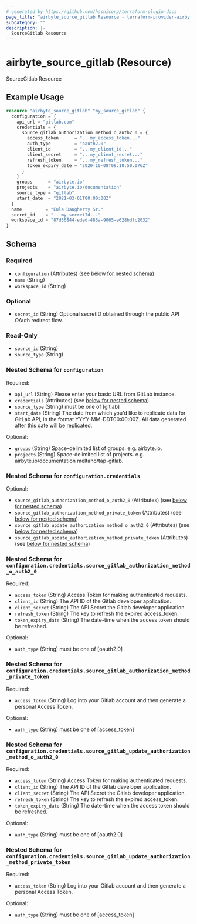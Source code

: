 ```yaml
---
# generated by https://github.com/hashicorp/terraform-plugin-docs
page_title: "airbyte_source_gitlab Resource - terraform-provider-airbyte"
subcategory: ""
description: |-
  SourceGitlab Resource
---
```


# airbyte_source_gitlab (Resource)

SourceGitlab Resource

## Example Usage

```terraform
resource "airbyte_source_gitlab" "my_source_gitlab" {
  configuration = {
    api_url = "gitlab.com"
    credentials = {
      source_gitlab_authorization_method_o_auth2_0 = {
        access_token      = "...my_access_token..."
        auth_type         = "oauth2.0"
        client_id         = "...my_client_id..."
        client_secret     = "...my_client_secret..."
        refresh_token     = "...my_refresh_token..."
        token_expiry_date = "2020-10-08T09:18:50.076Z"
      }
    }
    groups      = "airbyte.io"
    projects    = "airbyte.io/documentation"
    source_type = "gitlab"
    start_date  = "2021-03-01T00:00:00Z"
  }
  name         = "Eula Daugherty Sr."
  secret_id    = "...my_secretId..."
  workspace_id = "87d56844-eded-485a-9065-e628bdfc2032"
}
```

<!-- schema generated by tfplugindocs -->
## Schema

### Required

- `configuration` (Attributes) (see [below for nested schema](#nestedatt--configuration))
- `name` (String)
- `workspace_id` (String)

### Optional

- `secret_id` (String) Optional secretID obtained through the public API OAuth redirect flow.

### Read-Only

- `source_id` (String)
- `source_type` (String)

<a id="nestedatt--configuration"></a>
### Nested Schema for `configuration`

Required:

- `api_url` (String) Please enter your basic URL from GitLab instance.
- `credentials` (Attributes) (see [below for nested schema](#nestedatt--configuration--credentials))
- `source_type` (String) must be one of [gitlab]
- `start_date` (String) The date from which you'd like to replicate data for GitLab API, in the format YYYY-MM-DDT00:00:00Z. All data generated after this date will be replicated.

Optional:

- `groups` (String) Space-delimited list of groups. e.g. airbyte.io.
- `projects` (String) Space-delimited list of projects. e.g. airbyte.io/documentation meltano/tap-gitlab.

<a id="nestedatt--configuration--credentials"></a>
### Nested Schema for `configuration.credentials`

Optional:

- `source_gitlab_authorization_method_o_auth2_0` (Attributes) (see [below for nested schema](#nestedatt--configuration--credentials--source_gitlab_authorization_method_o_auth2_0))
- `source_gitlab_authorization_method_private_token` (Attributes) (see [below for nested schema](#nestedatt--configuration--credentials--source_gitlab_authorization_method_private_token))
- `source_gitlab_update_authorization_method_o_auth2_0` (Attributes) (see [below for nested schema](#nestedatt--configuration--credentials--source_gitlab_update_authorization_method_o_auth2_0))
- `source_gitlab_update_authorization_method_private_token` (Attributes) (see [below for nested schema](#nestedatt--configuration--credentials--source_gitlab_update_authorization_method_private_token))

<a id="nestedatt--configuration--credentials--source_gitlab_authorization_method_o_auth2_0"></a>
### Nested Schema for `configuration.credentials.source_gitlab_authorization_method_o_auth2_0`

Required:

- `access_token` (String) Access Token for making authenticated requests.
- `client_id` (String) The API ID of the Gitlab developer application.
- `client_secret` (String) The API Secret the Gitlab developer application.
- `refresh_token` (String) The key to refresh the expired access_token.
- `token_expiry_date` (String) The date-time when the access token should be refreshed.

Optional:

- `auth_type` (String) must be one of [oauth2.0]


<a id="nestedatt--configuration--credentials--source_gitlab_authorization_method_private_token"></a>
### Nested Schema for `configuration.credentials.source_gitlab_authorization_method_private_token`

Required:

- `access_token` (String) Log into your Gitlab account and then generate a personal Access Token.

Optional:

- `auth_type` (String) must be one of [access_token]


<a id="nestedatt--configuration--credentials--source_gitlab_update_authorization_method_o_auth2_0"></a>
### Nested Schema for `configuration.credentials.source_gitlab_update_authorization_method_o_auth2_0`

Required:

- `access_token` (String) Access Token for making authenticated requests.
- `client_id` (String) The API ID of the Gitlab developer application.
- `client_secret` (String) The API Secret the Gitlab developer application.
- `refresh_token` (String) The key to refresh the expired access_token.
- `token_expiry_date` (String) The date-time when the access token should be refreshed.

Optional:

- `auth_type` (String) must be one of [oauth2.0]


<a id="nestedatt--configuration--credentials--source_gitlab_update_authorization_method_private_token"></a>
### Nested Schema for `configuration.credentials.source_gitlab_update_authorization_method_private_token`

Required:

- `access_token` (String) Log into your Gitlab account and then generate a personal Access Token.

Optional:

- `auth_type` (String) must be one of [access_token]


